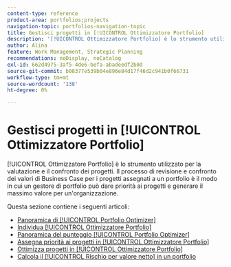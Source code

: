 ```yaml
---
content-type: reference
product-area: portfolios;projects
navigation-topic: portfolios-navigation-topic
title: Gestisci progetti in [!UICONTROL Ottimizzatore Portfolio]
description: '[!UICONTROL Ottimizzatore Portfolio] è lo strumento utilizzato per la valutazione e il confronto dei progetti. Il processo di revisione e confronto dei valori di Business Case per i progetti assegnati a un portfolio è il modo in cui un gestore di portfolio può dare priorità ai progetti e generare il massimo valore per un''organizzazione.'
author: Alina
feature: Work Management, Strategic Planning
recommendations: noDisplay, noCatalog
exl-id: 662d4975-3af5-4de6-befa-abadeedf2b0d
source-git-commit: b08377e539b04e896e84d17f46d2c941b0f66731
workflow-type: tm+mt
source-wordcount: '138'
ht-degree: 0%

---
```


# Gestisci progetti in [!UICONTROL Ottimizzatore Portfolio]

[!UICONTROL Ottimizzatore Portfolio] è lo strumento utilizzato per la valutazione e il confronto dei progetti. Il processo di revisione e confronto dei valori di Business Case per i progetti assegnati a un portfolio è il modo in cui un gestore di portfolio può dare priorità ai progetti e generare il massimo valore per un&#39;organizzazione.

Questa sezione contiene i seguenti articoli:

* [Panoramica di [!UICONTROL Portfolio Optimizer]](../../../manage-work/portfolios/portfolio-optimizer/portfolio-optimizer-overview.md)
* [Individua [!UICONTROL Ottimizzatore Portfolio]](../../../manage-work/portfolios/portfolio-optimizer/locate-portfolio-optimizer.md)
* [Panoramica del punteggio [!UICONTROL Portfolio Optimizer]](../../../manage-work/portfolios/portfolio-optimizer/portfolio-optimizer-score.md)
* [Assegna priorità ai progetti in [!UICONTROL Ottimizzatore Portfolio]](../../../manage-work/portfolios/portfolio-optimizer/prioritize-projects-in-portfolio-optimizer.md)
* [Ottimizza progetti in [!UICONTROL Ottimizzatore Portfolio]](../../../manage-work/portfolios/portfolio-optimizer/optimize-projects-in-portfolio-optimizer.md)
* [Calcola il [!UICONTROL Rischio per valore netto] in un portfolio](../../../manage-work/portfolios/portfolio-optimizer/calculate-risk-to-net-value-in-portfolio.md)

